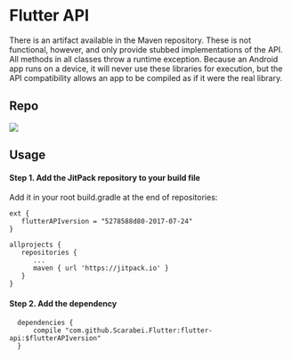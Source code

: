 # Flutter API

There is an artifact available in the Maven repository. These is not functional, however, and only provide stubbed implementations of the API. All methods in all classes throw a runtime exception. Because an Android app runs on a device, it will never use these libraries for execution, but the API compatibility allows an app to be compiled as if it were the real library.

## Repo
[![](https://jitpack.io/v/Scarabei/Flutter.svg)](https://jitpack.io/#Scarabei/Flutter)

## Usage

#### Step 1. Add the JitPack repository to your build file

Add it in your root build.gradle at the end of repositories:

```	
ext {
   flutterAPIversion = "5278588d80-2017-07-24"
}

allprojects {
   repositories {
      ...
      maven { url 'https://jitpack.io' }
   }
}
```

#### Step 2. Add the dependency

```
  dependencies {
      compile "com.github.Scarabei.Flutter:flutter-api:$flutterAPIversion"
  }
```


